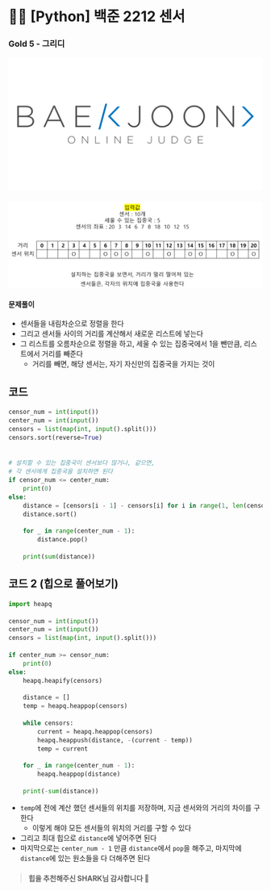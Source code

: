 # 🧑‍💻 [Python] 백준 2212 센서

### Gold 5 - 그리디

![boj-og](백준_1374.assets/boj-og.png)

#### 

![image-20230129104845036](백준_2212.assets/image-20230129104845036.png)



#### 문제풀이

- 센서들을 내림차순으로 정렬을 한다
- 그리고 센서들 사이의 거리를 계산해서 새로운 리스트에 넣는다
- 그 리스트를 오름차순으로 정렬을 하고, 세울 수 있는 집중국에서 1을 뺀만큼, 리스트에서 거리를 빼준다
  - 거리를 빼면, 해당 센서는, 자기 자신만의 집중국을 가지는 것이




## 코드

```python
censor_num = int(input())
center_num = int(input())
censors = list(map(int, input().split()))
censors.sort(reverse=True)


# 설치할 수 있는 집중국이 센서보다 많거나, 같으면,
# 각 센서에게 집중국을 설치하면 된다
if censor_num <= center_num:
    print(0)
else:
    distance = [censors[i - 1] - censors[i] for i in range(1, len(censors))]
    distance.sort()

    for _ in range(center_num - 1):
        distance.pop()

    print(sum(distance))
```



## 코드 2 (힙으로 풀어보기)

```python
import heapq

censor_num = int(input())
center_num = int(input())
censors = list(map(int, input().split()))

if center_num >= censor_num:
    print(0)
else:
    heapq.heapify(censors)

    distance = []
    temp = heapq.heappop(censors)

    while censors:
        current = heapq.heappop(censors)
        heapq.heappush(distance, -(current - temp))
        temp = current

    for _ in range(center_num - 1):
        heapq.heappop(distance)

    print(-sum(distance))
```

- `temp`에 전에 계산 했던 센서들의 위치를 저장하며, 지금 센서와의 거리의 차이를 구한다
  - 이렇게 해야 모든 센서들의 위치의 거리를 구할 수 있다
- 그리고 최대 힙으로 `distance`에 넣어주면 된다
- 마지막으로는 `center_num - 1` 만큼 `distance`에서 `pop`을 해주고, 마지막에 `distance`에 있는 원소들을 다 더해주면 된다



> #### 힙을 추천해주신 SHARK님 감사합니다 🥰

